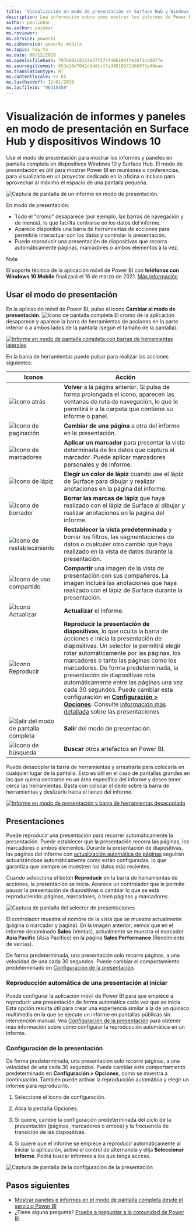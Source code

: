 ```yaml
---
title: 'Visualización en modo de presentación en Surface Hub y Windows 10: Power BI'
description: Lea información sobre cómo mostrar los informes de Power BI en Surface Hub y cómo mostrar los paneles, informes e iconos de Power BI en modo de presentación en dispositivos con Windows 10.
author: paulinbar
ms.author: painbar
ms.reviewer: ''
ms.service: powerbi
ms.subservice: powerbi-mobile
ms.topic: how-to
ms.date: 08/12/2020
ms.openlocfilehash: 797b00210154e577275f486194f7e36f2cd0077e
ms.sourcegitcommit: 653e18d7041d3dd1cf7a38010372366975a98eae
ms.translationtype: HT
ms.contentlocale: es-ES
ms.lasthandoff: 12/01/2020
ms.locfileid: "96415459"
---
```

# <a name="view-reports-and-dashboards-in-presentation-mode-on-surface-hub-and-windows-10-devices"></a>Visualización de informes y paneles en modo de presentación en Surface Hub y dispositivos Windows 10
Use el modo de presentación para mostrar los informes y paneles en pantalla completa en dispositivos Windows 10 y Surface Hub. El modo de presentación es útil para mostrar Power BI en reuniones o conferencias, para visualizarlo en un proyector dedicado en la oficina o incluso para aprovechar al máximo el espacio de una pantalla pequeña.

![Captura de pantalla de un informe en modo de presentación.](./media/mobile-windows-10-app-presentation-mode/power-bi-presentation-mode-2.png)

En modo de presentación:
* Todo el "cromo" desaparece (por ejemplo, las barras de navegación y de menús), lo que facilita centrarse en los datos del informe.
* Aparece disponible una barra de herramientas de acciones para permitirle interactuar con los datos y controlar la presentación.
* Puede reproducir una presentación de diapositivas que recorra automáticamente páginas, marcadores o ambos elementos a la vez.

>[!NOTE]
>El soporte técnico de la aplicación móvil de Power BI con **teléfonos con Windows 10 Mobile** finalizará el 16 de marzo de 2021. [Más información](/legal/powerbi/powerbi-mobile/power-bi-mobile-app-end-of-support-for-windows-phones)

## <a name="use-presentation-mode"></a>Usar el modo de presentación
En la aplicación móvil de Power BI, pulse el icono **Cambiar al modo de presentación**.
![Icono de pantalla completa](././media/mobile-windows-10-app-presentation-mode/power-bi-full-screen-icon.png) El cromo de la aplicación desaparece y aparece la barra de herramientas de acciones en la parte inferior o a ambos lados de la pantalla (según el tamaño de la pantalla).

[![Informe en modo de pantalla completa con barras de herramientas laterales](./media/mobile-windows-10-app-presentation-mode/power-bi-presentation-mode-toolbar.png)](./media/mobile-windows-10-app-presentation-mode/power-bi-presentation-mode-toolbar-expanded.png#lightbox)

En la barra de herramientas puede pulsar para realizar las acciones siguientes:

| Iconos | Acción |
|------|--------|
|![icono atrás](./media/mobile-windows-10-app-presentation-mode/power-bi-windows-10-presentation-back-icon.png)|**Volver** a la página anterior. Si pulsa de forma prolongada el icono, aparecen las ventanas de ruta de navegación, lo que le permitirá ir a la carpeta que contiene su informe o panel.|
|![Icono de paginación](./media/mobile-windows-10-app-presentation-mode/power-bi-windows-10-presentation-pages-icon.png)|**Cambiar de una página** a otra del informe en la presentación.|
|![Icono de marcadores](./media/mobile-windows-10-app-presentation-mode/power-bi-windows-10-presentation-bookmarks-icon.png)|**Aplicar un marcador** para presentar la vista determinada de los datos que captura el marcador. Puede aplicar marcadores personales y de informe.|
|![Icono de lápiz](./media/mobile-windows-10-app-presentation-mode/power-bi-windows-10-presentation-ink-icon.png)|**Elegir un color de lápiz** cuando use el lápiz de Surface para dibujar y realizar anotaciones en la página del informe.|
|![Icono de borrador](./media/mobile-windows-10-app-presentation-mode/power-bi-windows-10-presentation-eraser-icon.png)|**Borrar las marcas de lápiz** que haya realizado con el lápiz de Surface al dibujar y realizar anotaciones en la página del informe.          |
|![Icono de restablecimiento](./media/mobile-windows-10-app-presentation-mode/power-bi-windows-10-presentation-reset-icon.png)|**Restablecer la vista predeterminada** y borrar los filtros, las segmentaciones de datos o cualquier otro cambio que haya realizado en la vista de datos durante la presentación.|
|![Icono de uso compartido](./media/mobile-windows-10-app-presentation-mode/power-bi-windows-10-share-icon.png)|**Compartir** una imagen de la vista de presentación con sus compañeros. La imagen incluirá las anotaciones que haya realizado con el lápiz de Surface durante la presentación.|
|![Icono Actualizar](./media/mobile-windows-10-app-presentation-mode/power-bi-windows-10-presentation-refresh-icon.png)|**Actualizar** el informe.|
|![Icono Reproducir](./media/mobile-windows-10-app-presentation-mode/power-bi-windows-10-presentation-play-icon.png)|**Reproducir la presentación de diapositivas**, lo que oculta la barra de acciones e inicia la presentación de diapositivas. Un selector le permitirá elegir rotar automáticamente por las páginas, los marcadores o tanto las páginas como los marcadores. De forma predeterminada, la presentación de diapositivas rota automáticamente entre las páginas una vez cada 30 segundos. Puede cambiar esta configuración en [**Configuración > Opciones**](#slideshow-settings). Consulte [información más detallada](#slideshows) sobre las presentaciones|
|![Salir del modo de pantalla completa](./media/mobile-windows-10-app-presentation-mode/power-bi-windows-10-exit-full-screen-icon.png)|**Salir** del modo de presentación.|
|![Icono de búsqueda](./media/mobile-windows-10-app-presentation-mode/power-bi-windows-10-presentation-search-icon.png)|**Buscar** otros artefactos en Power BI.|

Puede desacoplar la barra de herramientas y arrastrarla para colocarla en cualquier lugar de la pantalla. Esto es útil en el caso de pantallas grandes en las que quiera centrarse en un área específica del informe y desee tener cerca las herramientas. Basta con colocar el dedo sobre la barra de herramientas y deslizarlo hacia el lienzo del informe.

[![Informe en modo de presentación y barra de herramientas desacoplada](./media/mobile-windows-10-app-presentation-mode/power-bi-windows-10-presentation-drag-toolbar-2.png)](./media/mobile-windows-10-app-presentation-mode/power-bi-windows-10-presentation-drag-toolbar-2-expanded.png#lightbox)

## <a name="slideshows"></a>Presentaciones

Puede reproducir una presentación para recorrer automáticamente la presentación. Puede establecer que la presentación recorra las páginas, los marcadores o ambos elementos. Durante la presentación de diapositivas, las páginas del informe con [actualización automática de páginas](../../create-reports/desktop-automatic-page-refresh.md) seguirán actualizándose automáticamente como están configuradas, lo que garantiza que siempre se muestren los datos más recientes.

Cuando selecciona el botón **Reproducir** en la barra de herramientas de acciones, la presentación se inicia. Aparece un controlador que le permite pausar la presentación de diapositivas o cambiar lo que se está reproduciendo: páginas, marcadores, o bien páginas y marcadores.

![Captura de pantalla del selector de presentaciones](././media/mobile-windows-10-app-presentation-mode//power-bi-windows-10-slideshow-selector.png)

 El controlador muestra el nombre de la vista que se muestra actualmente (página o marcador y página). En la imagen anterior, vemos que en el informe denominado **Sales** (Ventas), actualmente se muestra el marcador **Asia Pacific** (Asia Pacífico) en la página **Sales Performance** (Rendimiento de ventas).

De forma predeterminada, una presentación solo recorre páginas, a una velocidad de una cada 30 segundos. Puede cambiar el comportamiento predeterminado en [Configuración de la presentación](#slideshow-settings).


### <a name="auto-play-a-slideshow-on-startup"></a>Reproducción automática de una presentación al iniciar

Puede configurar la aplicación móvil de Power BI para que empiece a reproducir una presentación de forma automática cada vez que se inicia. Esta opción resulta útil para crear una experiencia similar a la de un quiosco multimedia en la que se ejecute un informe en pantallas públicas sin intervención manual. Vea [Configuración de la presentación](#slideshow-settings) para obtener más información sobre cómo configurar la reproducción automática en un informe.

### <a name="slideshow-settings"></a>Configuración de la presentación

De forma predeterminada, una presentación solo recorre páginas, a una velocidad de una cada 30 segundos. Puede cambiar este comportamiento predeterminado en **Configuración > Opciones**, como se muestra a continuación. También puede activar la reproducción automática y elegir un informe para reproducirlo.

1. Seleccione el icono de configuración.

1. Abra la pestaña Opciones.

1. Si quiere, cambie la configuración predeterminada del ciclo de la presentación (páginas, marcadores o ambos) y la frecuencia de transición de las diapositivas.

1. Si quiere que el informe se empiece a reproducir automáticamente al iniciar la aplicación, active el control de alternancia y elija **Seleccionar Informe**. Podrá buscar informes a los que tenga acceso.

![Captura de pantalla de la configuración de la presentación](././media/mobile-windows-10-app-presentation-mode//power-bi-windows-10-slideshow-settings.png)

## <a name="next-steps"></a>Pasos siguientes
* [Mostrar paneles e informes en el modo de pantalla completa desde el servicio Power BI](../end-user-focus.md)
* ¿Tiene alguna pregunta? [Pruebe a preguntar a la comunidad de Power BI](https://community.powerbi.com/)
